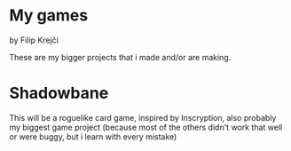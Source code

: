 # My games
by Filip Krejčí

These are my bigger projects that i made and/or are making.

# Shadowbane
This will be a roguelike card game, inspired by Inscryption, also probably my biggest game project (because most of the others didn't work that well or were buggy, but i learn with every mistake)
